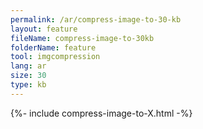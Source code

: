 ```yaml
---
permalink: /ar/compress-image-to-30-kb
layout: feature
fileName: compress-image-to-30kb
folderName: feature
tool: imgcompression
lang: ar
size: 30
type: kb
---
```


{%- include compress-image-to-X.html -%}
